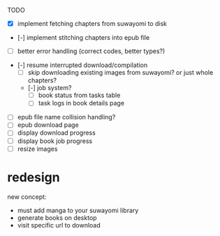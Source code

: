 TODO
- [x] implement fetching chapters from suwayomi to disk
- [-] implement stitching chapters into epub file
- [ ] better error handling (correct codes, better types?)
- [-] resume interrupted download/compilation
    - [ ] skip downloading existing images from suwayomi? or just whole chapters?
    - [-] job system?
        - [ ] book status from tasks table
        - [ ] task logs in book details page
- [ ] epub file name collision handling?
- [ ] epub download page
- [ ] display download progress
- [ ] display book job progress
- [ ] resize images

# redesign
new concept:
- must add manga to your suwayomi library
- generate books on desktop
- visit specific url to download